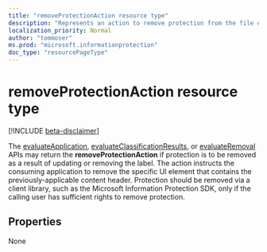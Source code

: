 ```yaml
---
title: "removeProtectionAction resource type"
description: "Represents an action to remove protection from the file or information."
localization_priority: Normal
author: "tommoser"
ms.prod: "microsoft.informationprotection"
doc_type: "resourcePageType"
---
```


# removeProtectionAction resource type

[!INCLUDE [beta-disclaimer](../../includes/beta-disclaimer.md)]

The [evaluateApplication](../api/informationprotectionlabel-evaluateApplication.md), [evaluateClassificationResults](../api/informationprotectionlabel-evaluateClassificationResults.md), or [evaluateRemoval](../api/informationprotectionlabel-evaluateRemoval.md) APIs may return the **removeProtectionAction** if protection is to be removed as a result of updating or removing the label. The action instructs the consuming application to remove the specific UI element that contains the previously-applicable content header. Protection should be removed via a client library, such as the Microsoft Information Protection SDK, only if the calling user has sufficient rights to remove protection.

## Properties

None

<!-- uuid: 16cd6b66-4b1a-43a1-adaf-3a886856ed98
2019-02-04 14:57:30 UTC -->
<!-- {
  "type": "#page.annotation",
  "description": "removeProtectionAction resource",
  "keywords": "",
  "section": "documentation",
  "tocPath": ""
}-->